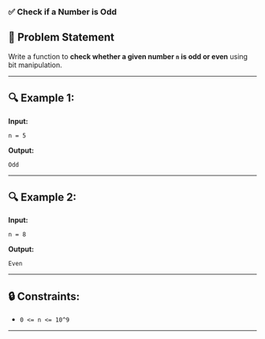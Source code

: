 ### ✅ Check if a Number is Odd

## 🧾 Problem Statement

Write a function to **check whether a given number `n` is odd or even** using bit manipulation.

---

## 🔍 Example 1:

**Input:**

```
n = 5
```

**Output:**

```
Odd
```

---

## 🔍 Example 2:

**Input:**

```
n = 8
```

**Output:**

```
Even
```

---

## 🔒 Constraints:

* `0 <= n <= 10^9`

---
